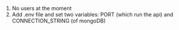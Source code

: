 ###

1. No users at the moment
2. Add .env file and set two variables: PORT (which run the api) and CONNECTION_STRING (of mongoDB)
